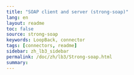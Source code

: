 ```yaml
---
title: "SOAP client and server (strong-soap)"
lang: en
layout: readme
toc: false
source: strong-soap
keywords: LoopBack, connector
tags: [connectors, readme]
sidebar: zh_lb3_sidebar
permalink: /doc/zh/lb3/Strong-soap.html
summary:
---
```

